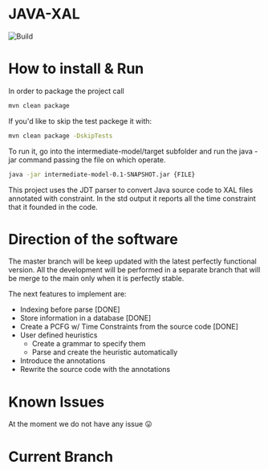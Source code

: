 # JAVA-XAL 
![Build](https://rtse-isys.aau.at/giovanni.liva/java-xal/badges/master/build.svg)

# How to install & Run
In order to package the project call 
```bash
mvn clean package
```

If you'd like to skip the test packege it with:
```bash
mvn clean package -DskipTests
```

To run it, go into the intermediate-model/target subfolder and run the java -jar command passing the file on which operate.
```bash
java -jar intermediate-model-0.1-SNAPSHOT.jar {FILE}
```

This project uses the JDT parser to convert Java source code to XAL files annotated with constraint.
In the std output it reports all the time constraint that it founded in the code.


# Direction of the software

The master branch will be keep updated with the latest perfectly functional version.
All the development will be performed in a separate branch that will be merge to the main only when it is perfectly stable.

The next features to implement are:
* Indexing before parse [DONE]
* Store information in a database [DONE]
* Create a PCFG w/ Time Constraints from the source code [DONE]
* User defined heuristics
    * Create a grammar to specify them
    * Parse and create the heuristic automatically
* Introduce the annotations
* Rewrite the source code with the annotations

# Known Issues

At the moment we do not have any issue :stuck_out_tongue:

# Current Branch



